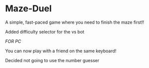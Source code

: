 # Maze-Duel
A simple, fast-paced game where you need to finish the maze first!!

Added difficulty selector for the vs bot

*FOR PC*

You can now play with a friend on the same keyboard!


Decided not going to use the number guesser
